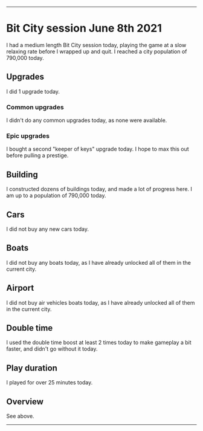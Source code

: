 
***

# Bit City session June 8th 2021

I had a medium length Bit City session today, playing the game at a slow relaxing rate before I wrapped up and quit. I reached a city population of 790,000 today.

## Upgrades

I did 1 upgrade today.

### Common upgrades

I didn't do any common upgrades today, as none were available.

### Epic upgrades

I bought a second "keeper of keys" upgrade today. I hope to max this out before pulling a prestige.

## Building

I constructed dozens of buildings today, and made a lot of progress here. I am up to a population of 790,000 today.

## Cars

I did not buy any new cars today.

## Boats

I did not buy any boats today, as I have already unlocked all of them in the current city.

## Airport

I did not buy air vehicles boats today, as I have already unlocked all of them in the current city.

## Double time

I used the double time boost at least 2 times today to make gameplay a bit faster, and didn't go without it today.

## Play duration

I played for over 25 minutes today.

## Overview

See above.

***

